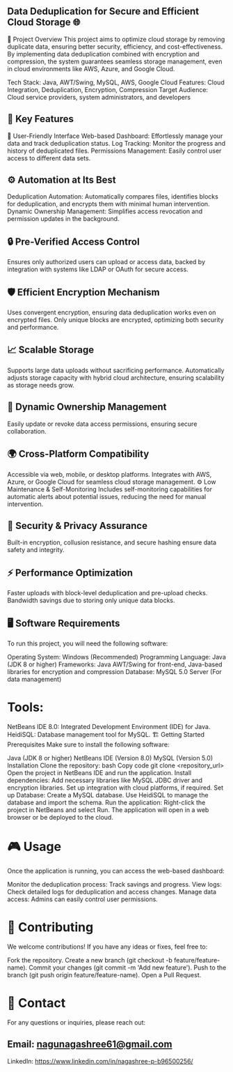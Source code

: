 ## Data Deduplication for Secure and Efficient Cloud Storage 🌐

🚀 Project Overview
This project aims to optimize cloud storage by removing duplicate data, ensuring better security, efficiency, and cost-effectiveness. By implementing data deduplication combined with encryption and compression, the system guarantees seamless storage management, even in cloud environments like AWS, Azure, and Google Cloud.

Tech Stack: Java, AWT/Swing, MySQL, AWS, Google Cloud
Features: Cloud Integration, Deduplication, Encryption, Compression
Target Audience: Cloud service providers, system administrators, and developers

## 🎯 Key Features
🔐 User-Friendly Interface
Web-based Dashboard: Effortlessly manage your data and track deduplication status.
Log Tracking: Monitor the progress and history of deduplicated files.
Permissions Management: Easily control user access to different data sets.

## ⚙️ Automation at Its Best
Deduplication Automation: Automatically compares files, identifies blocks for deduplication, and encrypts them with minimal human intervention.
Dynamic Ownership Management: Simplifies access revocation and permission updates in the background.

## 🔒 Pre-Verified Access Control
Ensures only authorized users can upload or access data, backed by integration with systems like LDAP or OAuth for secure access.

## 🛡️ Efficient Encryption Mechanism
Uses convergent encryption, ensuring data deduplication works even on encrypted files.
Only unique blocks are encrypted, optimizing both security and performance.

## 📈 Scalable Storage
Supports large data uploads without sacrificing performance.
Automatically adjusts storage capacity with hybrid cloud architecture, ensuring scalability as storage needs grow.

## 🔑 Dynamic Ownership Management
Easily update or revoke data access permissions, ensuring secure collaboration.

## 🌍 Cross-Platform Compatibility
Accessible via web, mobile, or desktop platforms.
Integrates with AWS, Azure, or Google Cloud for seamless cloud storage management.
⚙️ Low Maintenance & Self-Monitoring
Includes self-monitoring capabilities for automatic alerts about potential issues, reducing the need for manual intervention.

## 💼 Security & Privacy Assurance
Built-in encryption, collusion resistance, and secure hashing ensure data safety and integrity.

## ⚡ Performance Optimization
Faster uploads with block-level deduplication and pre-upload checks.
Bandwidth savings due to storing only unique data blocks.

## 🖥️ Software Requirements
To run this project, you will need the following software:

 Operating System: Windows (Recommended)
 Programming Language: Java (JDK 8 or higher)
 Frameworks: Java AWT/Swing for front-end, Java-based libraries for encryption and compression
 Database: MySQL 5.0 Server (For data management)
# Tools:
NetBeans IDE 8.0: Integrated Development Environment (IDE) for Java.
HeidiSQL: Database management tool for MySQL.
🏗️ Getting Started
Prerequisites
Make sure to install the following software:

Java (JDK 8 or higher)
NetBeans IDE (Version 8.0)
MySQL (Version 5.0)
Installation
Clone the repository:
bash
Copy code
git clone <repository_url>
Open the project in NetBeans IDE and run the application.
Install dependencies:
Add necessary libraries like MySQL JDBC driver and encryption libraries.
Set up integration with cloud platforms, if required.
Set up Database:
Create a MySQL database.
Use HeidiSQL to manage the database and import the schema.
Run the application:
Right-click the project in NetBeans and select Run.
The application will open in a web browser or be deployed to the cloud.

# 🎮 Usage
Once the application is running, you can access the web-based dashboard:

Monitor the deduplication process: Track savings and progress.
View logs: Check detailed logs for deduplication and access changes.
Manage data access: Admins can easily control user permissions.

# 🤝 Contributing
We welcome contributions! If you have any ideas or fixes, feel free to:

Fork the repository.
Create a new branch (git checkout -b feature/feature-name).
Commit your changes (git commit -m 'Add new feature').
Push to the branch (git push origin feature/feature-name).
Open a Pull Request.

# 💬 Contact
For any questions or inquiries, please reach out:

## Email: nagunagashree61@gmail.com
LinkedIn: https://www.linkedin.com/in/nagashree-p-b96500256/
